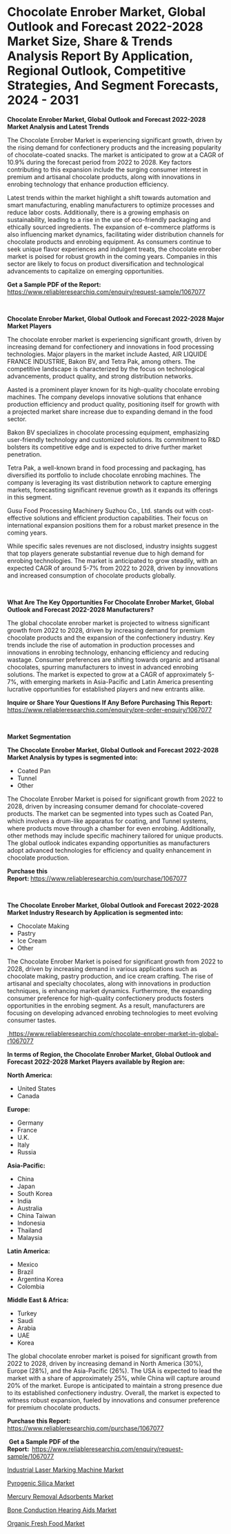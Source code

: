 <p><h1>Chocolate Enrober Market, Global Outlook and Forecast 2022-2028 Market Size, Share & Trends Analysis Report By Application, Regional Outlook, Competitive Strategies, And Segment Forecasts, 2024 - 2031</h1></p><p><strong>Chocolate Enrober Market, Global Outlook and Forecast 2022-2028 Market Analysis and Latest Trends</strong></p>
<p><p>The Chocolate Enrober Market is experiencing significant growth, driven by the rising demand for confectionery products and the increasing popularity of chocolate-coated snacks. The market is anticipated to grow at a CAGR of 10.9% during the forecast period from 2022 to 2028. Key factors contributing to this expansion include the surging consumer interest in premium and artisanal chocolate products, along with innovations in enrobing technology that enhance production efficiency.</p><p>Latest trends within the market highlight a shift towards automation and smart manufacturing, enabling manufacturers to optimize processes and reduce labor costs. Additionally, there is a growing emphasis on sustainability, leading to a rise in the use of eco-friendly packaging and ethically sourced ingredients. The expansion of e-commerce platforms is also influencing market dynamics, facilitating wider distribution channels for chocolate products and enrobing equipment. As consumers continue to seek unique flavor experiences and indulgent treats, the chocolate enrober market is poised for robust growth in the coming years. Companies in this sector are likely to focus on product diversification and technological advancements to capitalize on emerging opportunities.</p></p>
<p><strong>Get a Sample PDF of the Report:&nbsp;</strong> <a href="https://www.reliableresearchiq.com/enquiry/request-sample/1067077">https://www.reliableresearchiq.com/enquiry/request-sample/1067077</a></p>
<p>&nbsp;</p>
<p><strong>Chocolate Enrober Market, Global Outlook and Forecast 2022-2028 Major Market Players</strong></p>
<p><p>The chocolate enrober market is experiencing significant growth, driven by increasing demand for confectionery and innovations in food processing technologies. Major players in the market include Aasted, AIR LIQUIDE FRANCE INDUSTRIE, Bakon BV, and Tetra Pak, among others. The competitive landscape is characterized by the focus on technological advancements, product quality, and strong distribution networks.</p><p>Aasted is a prominent player known for its high-quality chocolate enrobing machines. The company develops innovative solutions that enhance production efficiency and product quality, positioning itself for growth with a projected market share increase due to expanding demand in the food sector.</p><p>Bakon BV specializes in chocolate processing equipment, emphasizing user-friendly technology and customized solutions. Its commitment to R&D bolsters its competitive edge and is expected to drive further market penetration.</p><p>Tetra Pak, a well-known brand in food processing and packaging, has diversified its portfolio to include chocolate enrobing machines. The company is leveraging its vast distribution network to capture emerging markets, forecasting significant revenue growth as it expands its offerings in this segment.</p><p>Gusu Food Processing Machinery Suzhou Co., Ltd. stands out with cost-effective solutions and efficient production capabilities. Their focus on international expansion positions them for a robust market presence in the coming years.</p><p>While specific sales revenues are not disclosed, industry insights suggest that top players generate substantial revenue due to high demand for enrobing technologies. The market is anticipated to grow steadily, with an expected CAGR of around 5-7% from 2022 to 2028, driven by innovations and increased consumption of chocolate products globally.</p></p>
<p>&nbsp;</p>
<p><strong>What Are The Key Opportunities For Chocolate Enrober Market, Global Outlook and Forecast 2022-2028 Manufacturers?</strong></p>
<p><p>The global chocolate enrober market is projected to witness significant growth from 2022 to 2028, driven by increasing demand for premium chocolate products and the expansion of the confectionery industry. Key trends include the rise of automation in production processes and innovations in enrobing technology, enhancing efficiency and reducing wastage. Consumer preferences are shifting towards organic and artisanal chocolates, spurring manufacturers to invest in advanced enrobing solutions. The market is expected to grow at a CAGR of approximately 5-7%, with emerging markets in Asia-Pacific and Latin America presenting lucrative opportunities for established players and new entrants alike.</p></p>
<p><strong>Inquire or Share Your Questions If Any Before Purchasing This Report:</strong> <a href="https://www.reliableresearchiq.com/enquiry/pre-order-enquiry/1067077">https://www.reliableresearchiq.com/enquiry/pre-order-enquiry/1067077</a></p>
<p>&nbsp;</p>
<p><strong>Market Segmentation</strong></p>
<p><strong>The Chocolate Enrober Market, Global Outlook and Forecast 2022-2028 Market Analysis by types is segmented into:</strong></p>
<p><ul><li>Coated Pan</li><li>Tunnel</li><li>Other</li></ul></p>
<p><p>The Chocolate Enrober Market is poised for significant growth from 2022 to 2028, driven by increasing consumer demand for chocolate-covered products. The market can be segmented into types such as Coated Pan, which involves a drum-like apparatus for coating, and Tunnel systems, where products move through a chamber for even enrobing. Additionally, other methods may include specific machinery tailored for unique products. The global outlook indicates expanding opportunities as manufacturers adopt advanced technologies for efficiency and quality enhancement in chocolate production.</p></p>
<p><strong>Purchase this Report:&nbsp;</strong><a href="https://www.reliableresearchiq.com/purchase/1067077">https://www.reliableresearchiq.com/purchase/1067077</a></p>
<p>&nbsp;</p>
<p><strong>The Chocolate Enrober Market, Global Outlook and Forecast 2022-2028 Market Industry Research by Application is segmented into:</strong></p>
<p><ul><li>Chocolate Making</li><li>Pastry</li><li>Ice Cream</li><li>Other</li></ul></p>
<p><p>The Chocolate Enrober Market is poised for significant growth from 2022 to 2028, driven by increasing demand in various applications such as chocolate making, pastry production, and ice cream crafting. The rise of artisanal and specialty chocolates, along with innovations in production techniques, is enhancing market dynamics. Furthermore, the expanding consumer preference for high-quality confectionery products fosters opportunities in the enrobing segment. As a result, manufacturers are focusing on developing advanced enrobing technologies to meet evolving consumer tastes.</p></p>
<p><a href="https://www.reliableresearchiq.com/chocolate-enrober-market-in-global-r1067077">&nbsp;https://www.reliableresearchiq.com/chocolate-enrober-market-in-global-r1067077</a></p>
<p><strong>In terms of Region, the Chocolate Enrober Market, Global Outlook and Forecast 2022-2028 Market Players available by Region are:</strong></p>
<p>
    <p> <strong> North America: </strong>
        <ul>
            <li>United States</li>
            <li>Canada</li>
        </ul>
        </p> 
    <p> <strong> Europe: </strong>
        <ul>
            <li>Germany</li>
            <li>France</li>
            <li>U.K.</li>
            <li>Italy</li>
            <li>Russia</li>
        </ul>
        </p> 
    <p> <strong> Asia-Pacific: </strong>
        <ul>
            <li>China</li>
            <li>Japan</li>
            <li>South Korea</li>
            <li>India</li>
            <li>Australia</li>
            <li>China Taiwan</li>
            <li>Indonesia</li>
            <li>Thailand</li>
            <li>Malaysia</li>
        </ul>
        </p> 
    <p> <strong> Latin America: </strong>
        <ul>
            <li>Mexico</li>
            <li>Brazil</li>
            <li>Argentina Korea</li>
            <li>Colombia</li>
        </ul>
        </p> 
    <p> <strong> Middle East & Africa: </strong>
        <ul>
            <li>Turkey</li>
            <li>Saudi</li>
            <li>Arabia</li>
            <li>UAE</li>
            <li>Korea</li>
        </ul>
    </p>
    </p>
<p><p>The global chocolate enrober market is poised for significant growth from 2022 to 2028, driven by increasing demand in North America (30%), Europe (28%), and the Asia-Pacific (26%). The USA is expected to lead the market with a share of approximately 25%, while China will capture around 20% of the market. Europe is anticipated to maintain a strong presence due to its established confectionery industry. Overall, the market is expected to witness robust expansion, fueled by innovations and consumer preference for premium chocolate products.</p></p>
<p><strong>Purchase this Report: </strong><a href="https://www.reliableresearchiq.com/purchase/1067077">https://www.reliableresearchiq.com/purchase/1067077</a></p>
<p>&nbsp;<strong>Get a Sample PDF of the Report:&nbsp;&nbsp;</strong><a href="https://www.reliableresearchiq.com/enquiry/request-sample/1067077">https://www.reliableresearchiq.com/enquiry/request-sample/1067077</a></p>
<p><strong></strong></p>
<p><p><a href="https://www.linkedin.com/pulse/insights-industrial-laser-marking-machine-market-size-which-tlwme?trackingId=1B7K3VfeTgOiLwD%2F%2Bt31Bg%3D%3D">Industrial Laser Marking Machine Market</a></p><p><a href="https://medium.com/@audieyost2008/pyrogenic-silica-market-size-share-analysis-growth-trends-forecasts-2024-2031-51df6b487261">Pyrogenic Silica Market</a></p><p><a href="https://medium.com/@addiehirthe44/mercury-removal-adsorbents-market-size-is-growing-at-cagr-of-10-3-e0254c67396f">Mercury Removal Adsorbents Market</a></p><p><a href="https://www.linkedin.com/pulse/bone-conduction-hearing-aids-market-forecasts-trends-impact-isqse?trackingId=5OKcPgctR0uqFDYLML6sew%3D%3D">Bone Conduction Hearing Aids Market</a></p><p><a href="https://www.linkedin.com/pulse/future-trends-global-organic-fresh-food-market-insights-sd9wf?trackingId=bRwMxK4HSG6M7gRDee6FUw%3D%3D">Organic Fresh Food Market</a></p></p>
